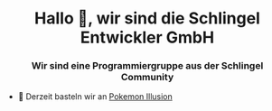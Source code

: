 <h1 align="center">Hallo 👋, wir sind die Schlingel Entwickler GmbH</h1>
<h3 align="center">Wir sind eine Programmiergruppe aus der Schlingel Community</h3>

- 🔭 Derzeit basteln wir an [Pokemon Illusion](https://github.com/Lalalo294/Pokemon-Illusion)
